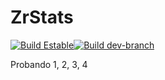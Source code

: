 # ZrStats
[![Build Estable](https://travis-ci.org/ZR-TECDI/zrstats.svg?branch=master)](https://travis-ci.org/ZR-TECDI/zrstats)[![Build dev-branch](https://travis-ci.org/ZR-TECDI/zrstats.svg?branch=dev-branch)](https://travis-ci.org/ZR-TECDI/zrstats)

Probando 1, 2, 3, 4